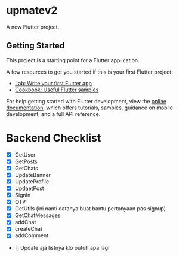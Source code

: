 # upmatev2

A new Flutter project.

## Getting Started

This project is a starting point for a Flutter application.

A few resources to get you started if this is your first Flutter project:

- [Lab: Write your first Flutter app](https://docs.flutter.dev/get-started/codelab)
- [Cookbook: Useful Flutter samples](https://docs.flutter.dev/cookbook)

For help getting started with Flutter development, view the
[online documentation](https://docs.flutter.dev/), which offers tutorials,
samples, guidance on mobile development, and a full API reference.


# Backend Checklist
- [x]  GetUser
- [x]  GetPosts
- [x]  GetChats
- [x]  UpdateBanner
- [x]  UpdateProfile
- [x]  UpdaetPost
- [x]  SignIn
- [x]  OTP
- [x]  GetUtils (ini nanti datanya buat bantu pertanyaan pas signup)
- [x]  GetChatMessages
- [x]  addChat
- [x]  createChat
- [x]  addComment
- []   Update aja listnya klo butuh apa lagi
